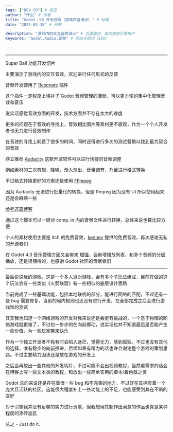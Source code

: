```yaml
---
tags: ["DEV-SB"] # 标签
author: "仟尘" # 作者
title: "Godot：SB 开发快照（游戏声音演示）" # 标题
date: "2024-03-18" # 日期

description: "游戏内的交互音效演示" # 页面描述、面向搜索引擎用户
Keywords: "Godot,Audio,音频" # 网站关键词（SEO）

---
```

---
Super Ball 功能开发切片

主要演示了游戏内的交互音效，欢迎进行任何形式的反馈

<billbill id="BV1Bx4y1S7Z7"/>

音频开发使用了 [Resonate](https://github.com/hugemenace/resonate) 插件

这个插件一定程度上填补了 Godot 音频管理的薄弱，可以更方便的集中化管理音效和音乐

说实话感觉音效方面的开发，技术方面并不存在太大的难度

更多的问题在于音效的寻找上，音效相比图片等素材更不直观，作为一个个人开发者也无力进行音效制作

在音效的寻找上耗费了很多的时间，同时还得进行多次的测试替换以找到最为契合的音效

鼎立推荐 [Audacity](https://www.audacityteam.org/) 这款开源软件可以进行快捷的音频调整

例如素材的二次剪辑，降噪，渐入渐出，音量调节，乃至进行格式转换

不过格式转换更好的方案还是使用 [FFmpeg](https://ffmpeg.org/download.html)

因为 Audacity 无法进行批量化的转换，但是 ffmpeg 因为没有 UI 所以使用起来还是会麻烦一些

[参考这篇博客](/zh/post/tips/ffmpeg)

通过这个脚本可以一键对 comp_in 内的音频文件进行转换，总体来说也算比较方便

个人的素材使用主要是 itch 的免费音效，[kenney](https://kenney.nl/assets/category:Audio?sort=update) 提供的免费音效，再次感谢无私的开源者们

在 Godot 4.3 音乐管理方面又会带来 [增强](https://github.com/godotengine/godot/pull/64488)，会新增播放列表，和多个音频的分层播放，还是很期待的，也感谢 Godot 社区的贡献者们

---

最后说说我的游戏，这是一个多人派对游戏，会有多个子玩法组成，目前在做的这个玩法会有一些类似《火箭联盟》有一些相似的底层设计思路

当前完成了一些基础功能，包括本地联机的部分，能进行网络的匹配，不过还有一些 bug 需要修复，当前的局内规则也还没有进行开发，在全部完成之后会进行游戏性的测试

其实我也知道一个网络游戏的开发对我来说还是会挺有挑战的，一个基于物理的网络游戏就更难了，不过也一步步的在向前挪动，说实话也并不知道最后是否能产生一些价值，为一些玩家带来快乐

作为一个独立开发者不免有时会陷入迷茫，觉得无力，感到孤独。不过也没有其他的选择，唯有稳步的向前推进，后续如果有精力的话也许会谢谢整个游戏的策划思路。不过主要精力因该还是放在游戏的开发上

之后会再放出一些其他的开发切片，不过可能不会出视频教程，当然看需求的话会在博客上写一些文本类的教程，和放出一些简单实用的脚本/着色器之类

Godot 总的来说还是存在着很一些 bug 和不完善的地方，不过好在其拥有着一个庞大且活跃的社区。这能很大程度补上一些功能上的不足，也能感受到其在不断的变好

对于引擎我并没有足够的实力进行贡献，但我想用其制作出满意的作品也算是某种程度的添砖加瓦

总之 - Just do it. 